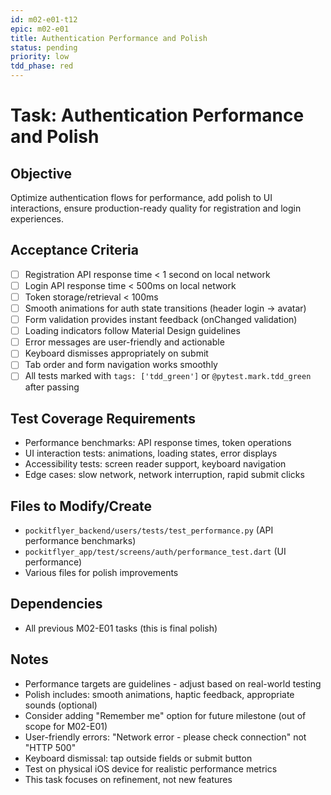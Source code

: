 ```yaml
---
id: m02-e01-t12
epic: m02-e01
title: Authentication Performance and Polish
status: pending
priority: low
tdd_phase: red
---
```


# Task: Authentication Performance and Polish

## Objective
Optimize authentication flows for performance, add polish to UI interactions, ensure production-ready quality for registration and login experiences.

## Acceptance Criteria
- [ ] Registration API response time < 1 second on local network
- [ ] Login API response time < 500ms on local network
- [ ] Token storage/retrieval < 100ms
- [ ] Smooth animations for auth state transitions (header login → avatar)
- [ ] Form validation provides instant feedback (onChanged validation)
- [ ] Loading indicators follow Material Design guidelines
- [ ] Error messages are user-friendly and actionable
- [ ] Keyboard dismisses appropriately on submit
- [ ] Tab order and form navigation works smoothly
- [ ] All tests marked with `tags: ['tdd_green']` or `@pytest.mark.tdd_green` after passing

## Test Coverage Requirements
- Performance benchmarks: API response times, token operations
- UI interaction tests: animations, loading states, error displays
- Accessibility tests: screen reader support, keyboard navigation
- Edge cases: slow network, network interruption, rapid submit clicks

## Files to Modify/Create
- `pockitflyer_backend/users/tests/test_performance.py` (API performance benchmarks)
- `pockitflyer_app/test/screens/auth/performance_test.dart` (UI performance)
- Various files for polish improvements

## Dependencies
- All previous M02-E01 tasks (this is final polish)

## Notes
- Performance targets are guidelines - adjust based on real-world testing
- Polish includes: smooth animations, haptic feedback, appropriate sounds (optional)
- Consider adding "Remember me" option for future milestone (out of scope for M02-E01)
- User-friendly errors: "Network error - please check connection" not "HTTP 500"
- Keyboard dismissal: tap outside fields or submit button
- Test on physical iOS device for realistic performance metrics
- This task focuses on refinement, not new features
